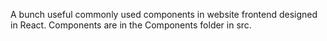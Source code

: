 A bunch useful commonly used components in website frontend designed in React.
Components are in the Components folder in src.
